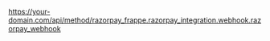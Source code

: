   https://your-domain.com/api/method/razorpay_frappe.razorpay_integration.webhook.razorpay_webhook

